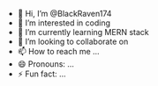 - 👋 Hi, I’m @BlackRaven174
- 👀 I’m interested in coding
- 🌱 I’m currently learning MERN stack
- 💞️ I’m looking to collaborate on 
- 📫 How to reach me ...
- 😄 Pronouns: ...
- ⚡ Fun fact: ...

<!---
BlackRaven174/BlackRaven174 is a ✨ special ✨ repository because its `README.md` (this file) appears on your GitHub profile.
You can click the Preview link to take a look at your changes.
--->
